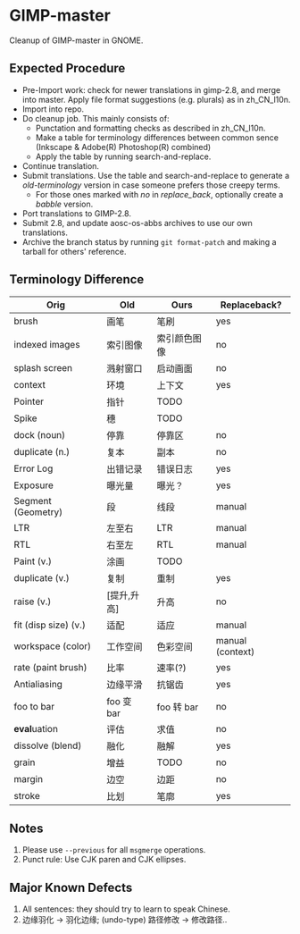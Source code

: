 GIMP-master
===========

Cleanup of GIMP-master in GNOME. 

Expected Procedure
------------------

* Pre-Import work: check for newer translations in gimp-2.8, and merge into
  master. Apply file format suggestions (e.g. plurals) as in zh_CN_l10n.
* Import into repo.
* Do cleanup job. This mainly consists of:
  * Punctation and formatting checks as described in zh_CN_l10n.
  * Make a table for terminology differences between common sence (Inkscape &
    Adobe(R) Photoshop(R) combined)
  * Apply the table by running search-and-replace.
* Continue translation.
* Submit translations. Use the table and search-and-replace to generate a
  *old-terminology* version in case someone prefers those creepy terms.
  * For those ones marked with *no* in *replace_back*, optionally create a
    *babble* version.
* Port translations to GIMP-2.8.
* Submit 2.8, and update aosc-os-abbs archives to use our own translations.
* Archive the branch status by running `git format-patch` and making a tarball
  for others' reference.

Terminology Difference
----------------------

| Orig         | Old | Ours | Replaceback? |
|--------------|-----|------|--------------|
|brush         |画笔 |笔刷   | yes|
|indexed images|索引图像|索引颜色图像|no|
|splash screen |溅射窗口|启动画面|no|
|context|环境|上下文|yes|
|Pointer|指针|TODO||
|Spike|穗|TODO||
|dock (noun)|停靠|停靠区|no|
|duplicate (n.)|复本|副本|no|
|Error Log|出错记录|错误日志|yes|
|Exposure|曝光量|曝光？|yes|
|Segment (Geometry)|段|线段|manual|
|LTR|左至右|LTR|manual|
|RTL|右至左|RTL|manual|
|Paint (v.)|涂画|TODO||
|duplicate (v.)|复制|重制|yes|
|raise (v.)|[提升,升高]|升高|no|
|fit (disp size) (v.)|适配|适应|manual|
|workspace (color)|工作空间|色彩空间|manual (context)|
|rate (paint brush)|比率|速率(?)|yes|
|Antialiasing|边缘平滑|抗锯齿|yes|
|foo to bar|foo 变 bar|foo 转 bar|no|
|**eval**uation|评估|求值|no|
|dissolve (blend)|融化|融解|yes|
|grain|增益|TODO|no|
|margin|边空|边距|no|
|stroke|比划|笔廓|yes|


Notes
-----

1. Please use `--previous` for all `msgmerge` operations.
2. Punct rule: Use CJK paren and CJK ellipses.

Major Known Defects
-------------------

1. All sentences: they should try to learn to speak Chinese.
2. 边缘羽化 -> 羽化边缘; (undo-type) 路径修改 -> 修改路径..
